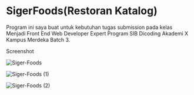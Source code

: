 # SigerFoods(Restoran Katalog)

Program ini saya buat untuk kebutuhan tugas submission pada kelas Menjadi Front End Web Developer Expert Program SIB Dicoding Akademi X Kampus Merdeka Batch 3.

Screenshot

![Siger-Foods](https://user-images.githubusercontent.com/95567390/229308975-8bab2216-46ce-4038-864a-ca149416c72d.png)

![Siger-Foods (1)](https://user-images.githubusercontent.com/95567390/229308971-fae09bce-3d34-4d8f-8b41-a1c5d224315b.png)

![Siger-Foods (2)](https://user-images.githubusercontent.com/95567390/229308966-39c080ed-4f37-4a49-8bfe-c3a46529f94e.png)
